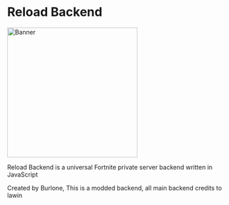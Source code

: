 # Reload Backend

<img src="https://cdn.discordapp.com/attachments/1252374830225948672/1264398829365624852/IMG_1826.png?ex=669dbaac&is=669c692c&hm=98920ffe4722f079e8c11f916f14165a3e25d18d42d361f7bc0fa544a7ee22fe&" alt="Banner" width="300"/>

Reload Backend is a universal Fortnite private server backend written in JavaScript

Created by Burlone, This is a modded backend, all main backend credits to lawin